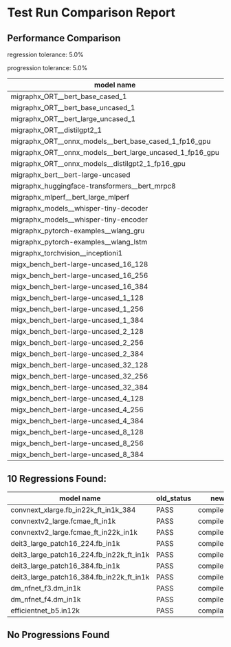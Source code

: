 # Test Run Comparison Report

## Performance Comparison

regression tolerance: 5.0%

progression tolerance: 5.0%

|model name|exit_status|analysis|old_time_ms|new_time_ms|change_ms|percent_change|
|---|---|---|---|---|---|---|
|migraphx_ORT__bert_base_cased_1|PASS|within tol|106.371|106.2344|-0.1366|-0.13%|
|migraphx_ORT__bert_base_uncased_1|PASS|within tol|107.6342|106.2748|-1.3595|-1.26%|
|migraphx_ORT__bert_large_uncased_1|PASS|within tol|471.3773|466.0976|-5.2797|-1.12%|
|migraphx_ORT__distilgpt2_1|PASS|within tol|61.5898|61.5026|-0.0872|-0.14%|
|migraphx_ORT__onnx_models__bert_base_cased_1_fp16_gpu|Numerics|within tol|65.8053|66.4407|0.6354|0.97%|
|migraphx_ORT__onnx_models__bert_large_uncased_1_fp16_gpu|Numerics|within tol|275.5507|276.2901|0.7394|0.27%|
|migraphx_ORT__onnx_models__distilgpt2_1_fp16_gpu|Numerics|within tol|33.0763|32.9195|-0.1568|-0.47%|
|migraphx_bert__bert-large-uncased|PASS|within tol|19.3383|19.3116|-0.0267|-0.14%|
|migraphx_huggingface-transformers__bert_mrpc8|PASS|within tol|7.0418|7.0676|0.0258|0.37%|
|migraphx_mlperf__bert_large_mlperf|Numerics|regression|25.6579|28.5375|2.8796|11.22%|
|migraphx_models__whisper-tiny-decoder|PASS|within tol|44.2068|45.2507|1.0438|2.36%|
|migraphx_models__whisper-tiny-encoder|Numerics|regression|176.8625|197.6249|20.7625|11.74%|
|migraphx_pytorch-examples__wlang_gru|PASS|regression|16.0874|17.8627|1.7753|11.04%|
|migraphx_pytorch-examples__wlang_lstm|PASS|regression|7.117|7.8678|0.7508|10.55%|
|migraphx_torchvision__inceptioni1|PASS|within tol|61.0407|60.6659|-0.3747|-0.61%|
|migx_bench_bert-large-uncased_16_128|PASS|within tol|32.8221|33.3932|0.5711|1.74%|
|migx_bench_bert-large-uncased_16_256|PASS|within tol|54.9033|54.8164|-0.0869|-0.16%|
|migx_bench_bert-large-uncased_16_384|Numerics|within tol|73.5072|73.4777|-0.0295|-0.04%|
|migx_bench_bert-large-uncased_1_128|PASS|within tol|12.0313|12.4327|0.4015|3.34%|
|migx_bench_bert-large-uncased_1_256|PASS|within tol|12.7431|12.5215|-0.2216|-1.74%|
|migx_bench_bert-large-uncased_1_384|PASS|within tol|19.5764|19.9926|0.4162|2.13%|
|migx_bench_bert-large-uncased_2_128|PASS|within tol|12.7847|13.3544|0.5698|4.46%|
|migx_bench_bert-large-uncased_2_256|PASS|within tol|13.2128|13.4008|0.188|1.42%|
|migx_bench_bert-large-uncased_2_384|PASS|within tol|21.2132|21.2699|0.0568|0.27%|
|migx_bench_bert-large-uncased_32_128|PASS|within tol|67.3136|67.2168|-0.0968|-0.14%|
|migx_bench_bert-large-uncased_32_256|PASS|within tol|100.7408|100.6995|-0.0413|-0.04%|
|migx_bench_bert-large-uncased_32_384|Numerics|within tol|148.7837|149.2393|0.4557|0.31%|
|migx_bench_bert-large-uncased_4_128|PASS|within tol|14.3871|14.5228|0.1357|0.94%|
|migx_bench_bert-large-uncased_4_256|PASS|within tol|16.7307|16.7485|0.0178|0.11%|
|migx_bench_bert-large-uncased_4_384|PASS|within tol|26.2815|26.6565|0.375|1.43%|
|migx_bench_bert-large-uncased_8_128|PASS|within tol|19.2126|19.3716|0.159|0.83%|
|migx_bench_bert-large-uncased_8_256|PASS|within tol|27.428|27.3238|-0.1042|-0.38%|
|migx_bench_bert-large-uncased_8_384|PASS|within tol|40.604|40.5045|-0.0995|-0.25%|

## 10 Regressions Found:

|model name|old_status|new_status|
|---|---|---|
|convnext_xlarge.fb_in22k_ft_in1k_384|PASS|compiled_inference|
|convnextv2_large.fcmae_ft_in1k|PASS|compiled_inference|
|convnextv2_large.fcmae_ft_in22k_in1k|PASS|compiled_inference|
|deit3_large_patch16_224.fb_in1k|PASS|compiled_inference|
|deit3_large_patch16_224.fb_in22k_ft_in1k|PASS|compiled_inference|
|deit3_large_patch16_384.fb_in1k|PASS|compiled_inference|
|deit3_large_patch16_384.fb_in22k_ft_in1k|PASS|compiled_inference|
|dm_nfnet_f3.dm_in1k|PASS|compiled_inference|
|dm_nfnet_f4.dm_in1k|PASS|compiled_inference|
|efficientnet_b5.in12k|PASS|compilation|

## No Progressions Found

